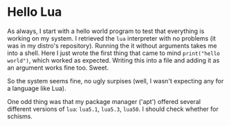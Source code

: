 # Hello Lua

As always, I start with a hello world program to test that everything is
working on my system. I retrieved the `lua` interpreter with no problems (it
was in my distro's repository). Running the it without arguments takes me into
a shell. Here I just wrote the first thing that came to mind `print("hello
world")`, which worked as expected. Writing this into a file and adding it as
an argument works fine too. Sweet.

So the system seems fine, no ugly surpises (well, I wasn't expecting any for
a language like Lua).

One odd thing was that my package manager ('apt') offered several different
versions of `lua`: `lua5.1`, `lua5.3`, `lua50`. I should check whether for
schisms.

